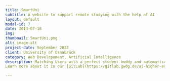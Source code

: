 ```yaml
---
title: SmartUni
subtitle: A website to support remote studying with the help of AI
layout: default
modal-id: 7
date: 2014-07-18
img: 
thumbnail: SmartUni.png
alt: image-alt
project-date: September 2022
client: University of Osnabrück
category: Web Developement, Artificial Intelligence
description: Matching Users with a perfect student-buddy and automatically plan important events and tasks. This website has been developed using Django and a lot of Databases in the Background.
Learn more about it in our [GitLab](https://gitlab.gwdg.de/ai-higher-ed/smartuni) or our [Documentation](https://smartuni.pages.gwdg.de/documentation/).

---
```

